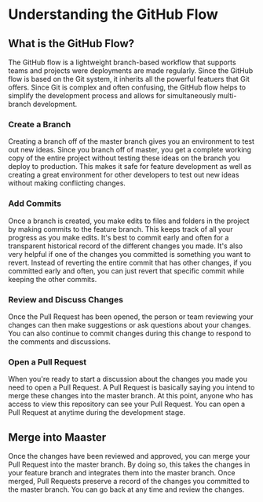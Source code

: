 # Understanding the GitHub Flow

## What is the GitHub Flow?

The GitHub flow is a lightweight branch-based workflow that supports teams and projects were deployments are made regularly. Since the GitHub flow is based on the Git system, it inherits all the powerful featuers that Git offers. Since Git is complex and often confusing, the GitHub flow helps to simplify the development process and allows for simultaneously multi-branch development.

### Create a Branch

Creating a branch off of the master branch gives you an environment to test out new ideas. Since you branch off of master, you get a complete working copy of the entire project without testing these ideas on the branch you deploy to production. This makes it safe for feature development as well as creating a great environment for other developers to test out new ideas without making conflicting changes.  

### Add Commits

Once a branch is created, you make edits to files and folders in the project by making commits to the feature branch. This keeps track of all your progress as you make edits. It's best to commit early and often for a transparent historical record of the different changes you made. It's also very helpful if one of the changes you committed is something you want to revert. Instead of reverting the entire commit that has other changes, if you committed early and often, you can just revert that specific commit while keeping the other commits. 

### Review and Discuss Changes

Once the Pull Request has been opened, the person or team reviewing your changes can then make suggestions or ask questions about your changes. You can also continue to commit changes during this change to respond to the comments and discussions. 

### Open a Pull Request

When you're ready to start a discussion about the changes you made you need to open a Pull Request. A Pull Request is basically saying you intend to merge these changes into the master branch. At this point, anyone who has access to view this repository can see your Pull Request. You can open a Pull Request at anytime during the development stage.

## Merge into Maaster

Once the changes have been reviewed and approved, you can merge your Pull Request into the master branch. By doing so, this takes the changes in your feature branch and integrates them into the master branch. Once merged, Pull Requests preserve a record of the changes you committed to the master branch. You can go back at any time and review the changes.

